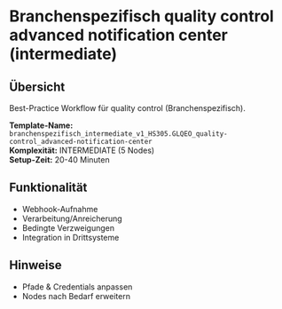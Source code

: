 # Branchenspezifisch quality control advanced notification center (intermediate)

## Übersicht

Best-Practice Workflow für quality control (Branchenspezifisch).

**Template-Name:** `branchenspezifisch_intermediate_v1_HS305.GLQEO_quality-control_advanced-notification-center`  
**Komplexität:** INTERMEDIATE (5 Nodes)  
**Setup-Zeit:** 20-40 Minuten

## Funktionalität
- Webhook-Aufnahme
- Verarbeitung/Anreicherung
- Bedingte Verzweigungen
- Integration in Drittsysteme

## Hinweise
- Pfade & Credentials anpassen
- Nodes nach Bedarf erweitern
